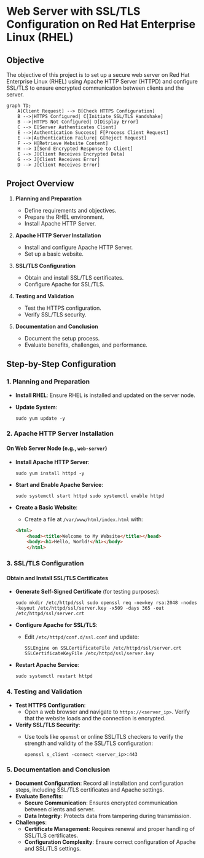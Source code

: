 
# Web Server with SSL/TLS Configuration on Red Hat Enterprise Linux (RHEL)

## Objective

The objective of this project is to set up a secure web server on Red Hat Enterprise Linux (RHEL) using 
Apache HTTP Server (HTTPD) and configure SSL/TLS to ensure encrypted communication between clients and the 
server.

```mermaid
graph TD;
    A[Client Request] --> B[Check HTTPS Configuration]
    B -->|HTTPS Configured| C[Initiate SSL/TLS Handshake]
    B -->|HTTPS Not Configured| D[Display Error]
    C --> E[Server Authenticates Client]
    E -->|Authentication Success| F[Process Client Request]
    E -->|Authentication Failure| G[Reject Request]
    F --> H[Retrieve Website Content]
    H --> I[Send Encrypted Response to Client]
    I --> J[Client Receives Encrypted Data]
    G --> J[Client Receives Error]
    D --> J[Client Receives Error]
```
## Project Overview

1.  **Planning and Preparation**
    
    -   Define requirements and objectives.
    -   Prepare the RHEL environment.
    -   Install Apache HTTP Server.
2.  **Apache HTTP Server Installation**
    
    -   Install and configure Apache HTTP Server.
    -   Set up a basic website.
3.  **SSL/TLS Configuration**
    
    -   Obtain and install SSL/TLS certificates.
    -   Configure Apache for SSL/TLS.
4.  **Testing and Validation**
    
    -   Test the HTTPS configuration.
    -   Verify SSL/TLS security.
5.  **Documentation and Conclusion**
    
    -   Document the setup process.
    -   Evaluate benefits, challenges, and performance.

## Step-by-Step Configuration

### 1. Planning and Preparation

-   **Install RHEL**: Ensure RHEL is installed and updated on the server node.
-   **Update System**:
       
    `sudo yum update -y` 
    

### 2. Apache HTTP Server Installation

#### On Web Server Node (e.g., `web-server`)

-   **Install Apache HTTP Server**:
    
    `sudo yum install httpd -y` 
    
-   **Start and Enable Apache Service**:

    
    `sudo systemctl start httpd
    sudo systemctl enable httpd` 
    
-   **Create a Basic Website**:
    -   Create a file at `/var/www/html/index.html` with:
	
	```html
	<html>
        <head><title>Welcome to My Website</title></head>
        <body><h1>Hello, World!</h1></body>
        </html>
	``` 
        

### 3. SSL/TLS Configuration

#### Obtain and Install SSL/TLS Certificates

-   **Generate Self-Signed Certificate** (for testing purposes):
    

    
    `sudo mkdir /etc/httpd/ssl
    sudo openssl req -newkey rsa:2048 -nodes -keyout /etc/httpd/ssl/server.key -x509 -days 365 -out 
/etc/httpd/ssl/server.crt` 
    
-   **Configure Apache for SSL/TLS**:
    -   Edit `/etc/httpd/conf.d/ssl.conf` and update:

        
        `SSLEngine on
        SSLCertificateFile /etc/httpd/ssl/server.crt
        SSLCertificateKeyFile /etc/httpd/ssl/server.key` 
        
-   **Restart Apache Service**:
    

    
    `sudo systemctl restart httpd` 
    

### 4. Testing and Validation

-   **Test HTTPS Configuration**:
    -   Open a web browser and navigate to `https://<server_ip>`. Verify that the website loads and the 
connection is encrypted.
-   **Verify SSL/TLS Security**:
    -   Use tools like `openssl` or online SSL/TLS checkers to verify the strength and validity of the 
SSL/TLS configuration:

        `openssl s_client -connect <server_ip>:443` 
        

### 5. Documentation and Conclusion

-   **Document Configuration**: Record all installation and configuration steps, including SSL/TLS 
certificates and Apache settings.
-   **Evaluate Benefits**:
    -   **Secure Communication**: Ensures encrypted communication between clients and server.
    -   **Data Integrity**: Protects data from tampering during transmission.
-   **Challenges**:
    -   **Certificate Management**: Requires renewal and proper handling of SSL/TLS certificates.
    -   **Configuration Complexity**: Ensure correct configuration of Apache and SSL/TLS settings.
